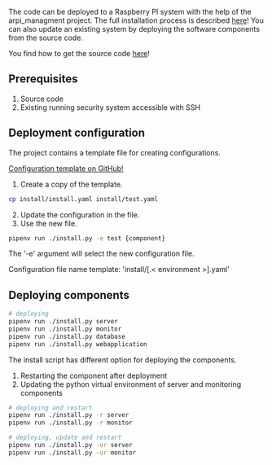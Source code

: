 
The code can be deployed to a Raspberry PI system with the help of the arpi_managment project.
The full installation process is described [here](installation.md)! You can also update an
existing system by deploying the software components from the source code.

You find how to get the source code [here](index.md#getting-the-code)!


## Prerequisites

1. Source code
2. Existing running security system accessible with SSH


## Deployment configuration

The project contains a template file for creating configurations.

[Configuration template on GitHub!](https://github.com/ArPIHomeSecurity/arpi_management/blob/master/install.yaml)


1. Create a copy of the template.
```bash
cp install/install.yaml install/test.yaml
```
2. Update the configuration in the file.
3. Use the new file.
```bash
pipenv run ./install.py -e test {component}
```
The '-e' argument will select the new configuration file.

Configuration file name template: 'install/[.< environment >].yaml'

## Deploying components

```bash
# deploying
pipenv run ./install.py server
pipenv run ./install.py monitor
pipenv run ./install.py database
pipenv run ./install.py webapplication
```

The install script has different option for deploying the components.

1. Restarting the component after deployment
2. Updating the python virtual environment of server and monitoring components

```bash
# deploying and restart
pipenv run ./install.py -r server
pipenv run ./install.py -r monitor
```

```bash
# deploying, update and restart
pipenv run ./install.py -ur server
pipenv run ./install.py -ur monitor
```
